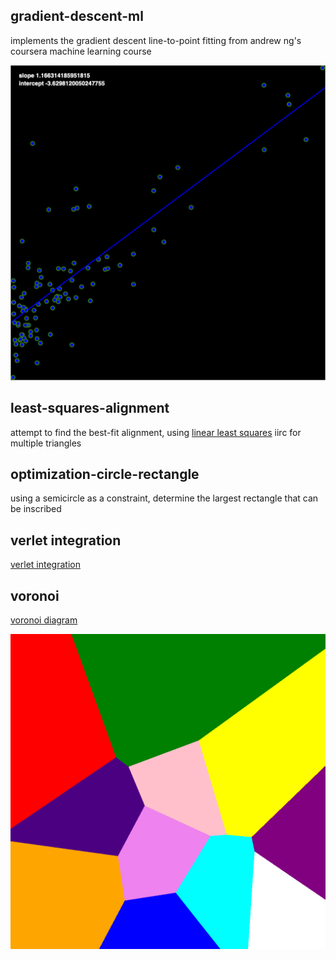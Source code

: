 ## gradient-descent-ml

implements the gradient descent line-to-point fitting from andrew ng's coursera machine learning course

![gradient-descent-ml](./gradient-descent-ml-preview.png)

## least-squares-alignment

attempt to find the best-fit alignment, using [linear least squares](https://en.wikipedia.org/wiki/Linear_least_squares) iirc for multiple triangles

## optimization-circle-rectangle

using a semicircle as a constraint, determine the largest rectangle that can be inscribed

## verlet integration

[verlet integration](https://en.wikipedia.org/wiki/Verlet_integration)

## voronoi

[voronoi diagram](https://en.wikipedia.org/wiki/Voronoi_diagram)

![voronoi](./voronoi-preview.png)
